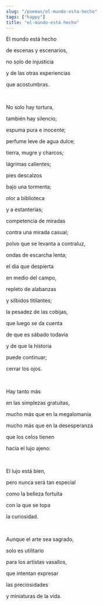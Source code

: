 ```yaml
---
slug: "/poemas/el-mundo-esta-hecho"
tags: ["happy"]
title: "el-mundo-está-hecho"
---
```

El mundo está hecho

de escenas y escenarios,

no solo de injusticia

y de las otras experiencias

que acostumbras.

&nbsp;

No solo hay tortura,

también hay silencio;

espuma pura e inocente;

perfume leve de agua dulce;

tierra, mugre y charcos;

lágrimas calientes;

pies descalzos

bajo una tormenta;

olor a biblioteca

y a estanterías;

competencia de miradas

contra una mirada casual;

polvo que se levanta a contraluz,

ondas de escarcha lenta;

el día que despierta

en medio del campo,

repleto de alabanzas

y silbidos titilantes;

la pesadez de las cobijas,

que luego se da cuenta

de que es sábado todavía

y de que la historia

puede continuar;

cerrar los ojos.

&nbsp;

Hay tanto más

en las simplezas gratuitas,

mucho más que en la megalomanía

mucho más que en la desesperanza

que los celos tienen

hacia el lujo ajeno.

&nbsp;

El lujo está bien,

pero nunca será tan especial

como la belleza fortuita

con la que se topa

la curiosidad.

&nbsp;

Aunque el arte sea sagrado,

solo es utilitario

para los artistas vasallos,

que intentan expresar

las preciosidades

y miniaturas de la vida.